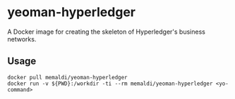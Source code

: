 # yeoman-hyperledger

A Docker image for creating the skeleton of Hyperledger's business networks.

## Usage

```
docker pull memaldi/yeoman-hyperledger
docker run -v ${PWD}:/workdir -ti --rm memaldi/yeoman-hyperledger <yo-command>
```
